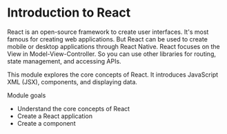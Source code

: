 # Introduction to React

React is an open-source framework to create user interfaces. It's most famous for creating web applications. But React can be used to create mobile or desktop applications through React Native. React focuses on the View in Model-View-Controller. So you can use other libraries for routing, state management, and accessing APIs.

This module explores the core concepts of React. It introduces JavaScript XML (JSX), components, and displaying data.

Module goals

- Understand the core concepts of React
- Create a React application
- Create a component
